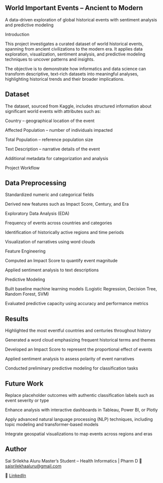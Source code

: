 ## World Important Events – Ancient to Modern

A data-driven exploration of global historical events with sentiment analysis and predictive modeling

Introduction

This project investigates a curated dataset of world historical events, spanning from ancient civilizations to the modern era. It applies data exploration, visualization, sentiment analysis, and predictive modeling techniques to uncover patterns and insights.

The objective is to demonstrate how informatics and data science can transform descriptive, text-rich datasets into meaningful analyses, highlighting historical trends and their broader implications.

## Dataset

The dataset, sourced from Kaggle, includes structured information about significant world events with attributes such as:

Country – geographical location of the event

Affected Population – number of individuals impacted

Total Population – reference population size

Text Description – narrative details of the event

Additional metadata for categorization and analysis

Project Workflow

## Data Preprocessing

Standardized numeric and categorical fields

Derived new features such as Impact Score, Century, and Era

Exploratory Data Analysis (EDA)

Frequency of events across countries and categories

Identification of historically active regions and time periods

Visualization of narratives using word clouds

Feature Engineering

Computed an Impact Score to quantify event magnitude

Applied sentiment analysis to text descriptions

Predictive Modeling

Built baseline machine learning models (Logistic Regression, Decision Tree, Random Forest, SVM)

Evaluated predictive capacity using accuracy and performance metrics

## Results

Highlighted the most eventful countries and centuries throughout history

Generated a word cloud emphasizing frequent historical terms and themes

Developed an Impact Score to represent the proportional effect of events

Applied sentiment analysis to assess polarity of event narratives

Conducted preliminary predictive modeling for classification tasks

## Future Work

Replace placeholder outcomes with authentic classification labels such as event severity or type

Enhance analysis with interactive dashboards in Tableau, Power BI, or Plotly

Apply advanced natural language processing (NLP) techniques, including topic modeling and transformer-based models

Integrate geospatial visualizations to map events across regions and eras

## Author

Sai Srilekha Aluru
Master’s Student – Health Informatics | Pharm D
📧 saisrilekhaaluru@gmail.com

🔗 [LinkedIn](https://www.linkedin.com/in/sai-srilekha-aluru-60b156177/)
